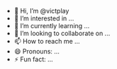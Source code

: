 - 👋 Hi, I’m @victplay
- 👀 I’m interested in ...
- 🌱 I’m currently learning ...
- 💞️ I’m looking to collaborate on ...
- 📫 How to reach me ...
- 😄 Pronouns: ...
- ⚡ Fun fact: ...

<!---
victplay/victplay is a ✨ special ✨ repository because its `README.md` (this file) appears on your GitHub profile.
You can click the Preview link to take a look at your changes.
--->
